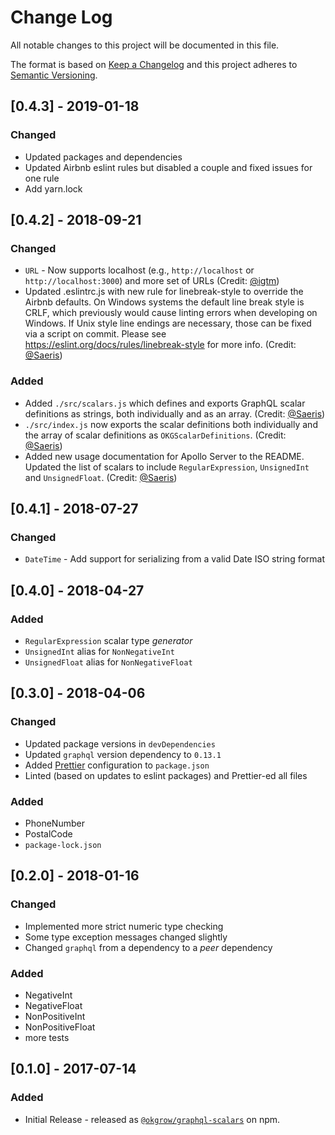 # Change Log

All notable changes to this project will be documented in this file.

The format is based on [Keep a Changelog](http://keepachangelog.com/)
and this project adheres to [Semantic Versioning](http://semver.org/).

## [0.4.3] - 2019-01-18

### Changed

- Updated packages and dependencies
- Updated Airbnb eslint rules but disabled a couple and fixed issues for one rule
- Add yarn.lock

## [0.4.2] - 2018-09-21

### Changed

- `URL` - Now supports localhost (e.g., `http://localhost` or `http://localhost:3000`) and more
  set of URLs (Credit: [@igtm](https://github.com/igtm))
- Updated .eslintrc.js with new rule for linebreak-style to override the Airbnb defaults. On Windows
  systems the default line break style is CRLF, which previously would cause linting errors when
  developing on Windows. If Unix style line endings are necessary, those can be fixed via a script
  on commit. Please see https://eslint.org/docs/rules/linebreak-style for more info.
  (Credit: [@Saeris](https://github.com/Saeris))

### Added

- Added `./src/scalars.js` which defines and exports GraphQL scalar definitions as strings, both
  individually and as an array. (Credit: [@Saeris](https://github.com/Saeris))
- `./src/index.js` now exports the scalar definitions both individually and the array of scalar
  definitions as `OKGScalarDefinitions`. (Credit: [@Saeris](https://github.com/Saeris))
- Added new usage documentation for Apollo Server to the README. Updated the list of scalars to
  include `RegularExpression`, `UnsignedInt` and `UnsignedFloat`.
  (Credit: [@Saeris](https://github.com/Saeris))

## [0.4.1] - 2018-07-27

### Changed

- `DateTime` - Add support for serializing from a valid Date ISO string format

## [0.4.0] - 2018-04-27

### Added

- `RegularExpression` scalar type _generator_
- `UnsignedInt` alias for `NonNegativeInt`
- `UnsignedFloat` alias for `NonNegativeFloat`

## [0.3.0] - 2018-04-06

### Changed

- Updated package versions in `devDependencies`
- Updated `graphql` version dependency to `0.13.1`
- Added [Prettier](https://prettier.io/) configuration to `package.json`
- Linted (based on updates to eslint packages) and Prettier-ed all files

### Added

- PhoneNumber
- PostalCode
- `package-lock.json`

## [0.2.0] - 2018-01-16

### Changed

- Implemented more strict numeric type checking
- Some type exception messages changed slightly
- Changed `graphql` from a dependency to a _peer_ dependency

### Added

- NegativeInt
- NegativeFloat
- NonPositiveInt
- NonPositiveFloat
- more tests

## [0.1.0] - 2017-07-14

### Added

- Initial Release - released as [`@okgrow/graphql-scalars`](https://www.npmjs.com/package/@okgrow/graphql-scalars) on npm.
